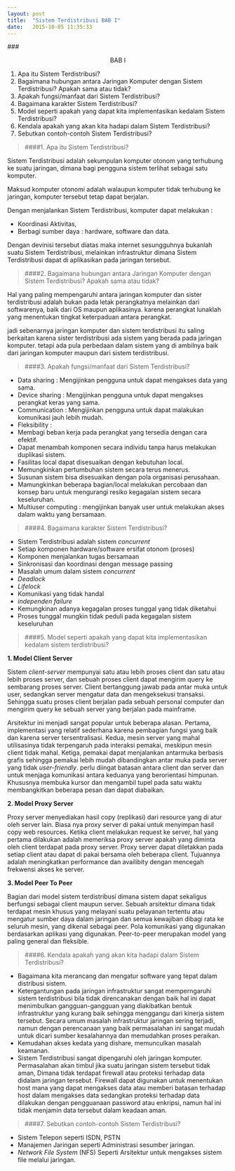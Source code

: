 ```yaml
---
layout: post
title:  "Sistem Terdistribusi BAB I"
date:   2015-10-05 11:35:33
---
```

 
###<center>BAB I</center>

>
1. Apa itu Sistem Terdistribusi?
2. Bagaimana hubungan antara Jaringan Komputer dengan Sistem Terdistribusi?
   Apakah sama atau tidak?
3. Apakah fungsi/manfaat dari Sistem Terdistribusi?
4. Bagaimana karakter Sistem Terdistribusi?
5. Model seperti apakah yang dapat kita implementasikan kedalam Sistem Terdistribusi?
6. Kendala apakah yang akan kita hadapi dalam Sistem Terdistribusi?
7. Sebutkan contoh-contoh Sistem Terdistribusi?

>####1. Apa itu Sistem Terdistribusi?

Sistem Terdistribusi adalah sekumpulan komputer otonom yang terhubung
ke suatu jaringan, dimana bagi pengguna sistem terlihat sebagai satu komputer.

Maksud komputer otonomi adalah walaupun komputer tidak terhubung
ke jaringan, komputer tersebut tetap dapat berjalan.

Dengan menjalankan Sistem Terdistribusi, komputer dapat melakukan :

- Koordinasi Aktivitas,
- Berbagi sumber daya : hardware, software dan data.

Dengan devinisi tersebut diatas maka internet sesungguhnya bukanlah suatu Sistem Terdistribusi, melainkan infrastruktur dimana Sistem Terdistribusi dapat di aplikasikan pada jaringan tersebut.

>####2. Bagaimana hubungan antara Jaringan Komputer dengan Sistem Terdistribusi?
Apakah sama atau tidak?

Hal yang paling mempengaruhi antara jaringan komputer dan sister terdistribusi adalah bukan pada letak perangkatnya melainkan dari softwarenya, baik dari OS maupun aplikasinya. karena perangkat lunaklah yang menentukan tingkat keterpaduan antara perangkat.

jadi sebenarnya jaringan komputer dan sistem terdistribusi itu saling berkaitan karena sister terdistribusi ada sistem yang berada pada jaringan komputer. tetapi ada pula perbedaan dalam sistem yang di ambilnya baik dari jaringan komputer maupun dari sistem terdistribusi.

>####3. Apakah fungsi/manfaat dari Sistem Terdistribusi?

- Data sharing   : Mengijinkan pengguna untuk dapat mengakses data yang sama.
- Device sharing : Mengijinkan pengguna untuk dapat mengakses perangkat keras yang sama.
- Communication  : Mengijinkan pengguna untuk dapat malakukan komunikasi jauh lebih mudah.
- Fleksibility   : 
 - Membagi beban kerja pada perangkat yang tersedia dengan cara efektif.
 - Dapat menambah komponen secara individu tanpa harus melakukan duplikasi sistem.
 - Fasilitas local dapat disesuaikan  dengan kebutuhan local.
 - Memungkinkan pertumbuhan sistem secara terus menerus.
 - Susunan sistem bisa disesuaikan dengan pola organisasi perusahaan.
 - Mamungkinkan beberapa bagian/local melakukan percobaan dan konsep baru untuk mengurangi resiko kegagalan sistem secara keseluruhan.
- Multiuser computing : mengijinkan banyak user untuk melakukan akses dalam waktu yang bersamaan.

>####4. Bagaimana karakter Sistem Terdistribusi?

- Sistem Terdistribusi adalah sistem *concurrent*
 - Setiap komponen hardware/software ersifat otonom (proses)
 - Komponen menjalankan tugas bersamaan
 - Sinkronisasi dan koordinasi dengan message passing
- Masalah umum dalam sistem *concurrent*
 - *Deadlock*
 - *Lifelock*
 - Komunikasi yang tidak handal
- *independen failure*
 - Kemungkinan adanya kegagalan proses tunggal yang tidak diketahui
 - Proses tunggal mungkin tidak peduli pada kegagalan sistem keseluruhan

>####5. Model seperti apakah yang dapat kita implementasikan kedalam sistem terdistribusi?

**1. Model Client Server**

Sistem *client-server* mempunyai satu atau lebih proses client dan satu atau lebih proses server, dan sebuah proses client dapat mengirim query ke sembarang proses server. Client bertanggung jawab pada antar muka untuk user, sedangkan server mengatur data dan mengeksekusi transaksi. Sehingga suatu proses client berjalan pada sebuah personal computer dan mengirim query ke sebuah server yang berjalan pada mainframe.

Arsitektur ini menjadi sangat popular untuk beberapa alasan. Pertama, implementasi yang relatif sederhana karena pembagian fungsi yang baik dan karena server tersentralisasi. Kedua, mesin server yang mahal utilisasinya tidak terpengaruh pada interaksi pemakai, meskipun mesin client tidak mahal. Ketiga, pemakai dapat menjalankan antarmuka berbasis grafis sehingga pemakai lebih mudah dibandingkan antar muka pada server yang tidak *user-friendly*. perlu diingat batasan antara client dan server dan untuk menjaga komunikasi antara keduanya yang berorientasi himpunan. Khususnya membuka kursor dan mengambil tupel pada satu waktu membangkitkan beberapa pesan dan dapat diabaikan.

**2. Model Proxy Server**

Proxy server menyediakan hasil copy (replikasi) dari resource yang di atur oleh server lain. Biasa nya proxy server di pakai untuk menyimpan hasil copy web resources. Ketika client melakukan request ke server, hal yang pertama dilakukan adalah memeriksa proxy server apakah yang diminta oleh client terdapat pada proxy server. Proxy server dapat diletakkan pada setiap client atau dapat di pakai bersama oleh beberapa client. Tujuannya adalah meningkatkan performance dan availibity dengan mencegah frekwensi akses ke server.

**3. Model Peer To Peer**

Bagian dari model sistem terdistribusi dimana sistem dapat sekaligus berfungsi sebagai client maupun server. Sebuah arsitektur dimana tidak terdapat mesin khusus yang melayani suatu pelayanan tertentu atau mengatur sumber daya dalam jaringan dan semua kewajiban dibagi rata ke seluruh mesin, yang dikenal sebagai peer. Pola komunikasi yang digunakan berdasarkan aplikasi yang digunakan. Peer-to-peer merupakan model yang paling general dan fleksible.

>####6. Kendala apakah yang akan kita hadapi dalam Sistem Terdistribusi?

- Bagaimana kita merancang dan mengatur software yang tepat dalam distribusi sistem.
- Ketergantungan pada jaringan infrastruktur sangat memperngaruhi sistem terdistribusi bila tidak direncanakan dengan baik hal ini dapat menimbulkan gangguan-gangguan yang diakibatkan bentuk infrastruktur yang kurang baik sehingga menggangu dari kinerja sistem tersebut.
Secara umum masalah infrastruktur jaringan sering terjadi, namun dengan perencanaan yang baik permasalahan ini sangat mudah untuk dicari sumber kesalahannya dan memudahkan proses peraikan.
- Kemudahan akses kedata yang dishare, memunculkan masalah keamanan.
- Sistem Terdistribusi sangat dipengaruhi oleh jaringan komputer. Permasalahan akan timbul jika suatu jaringan sistem tersebut tidak aman, Dimana tidak terdapat firewall atau proteksi terhadap data didalam jaringan tersebut. Firewall dapat digunakan untuk menentukan host mana yang dapat mengakses data atau memberi batasan terhadap host dalam mengakses data sedangkan proteksi terhadap data dilakukan dengan pengguanaan password atau enkripsi, namun hal ini tidak menjamin data tersebut dalam keadaan aman.

>####7. Sebutkan contoh-contoh Sistem Terdistribusi?

- Sistem Telepon seperti ISDN, PSTN
- Manajemen Jaringan seperti Administrasi sesumber jaringan.
- *Network File System* (NFS) Seperti Arsitektur untuk mengakses sistem file melalui jaringan.